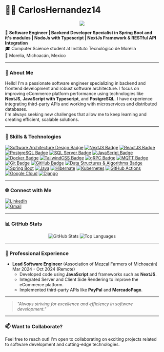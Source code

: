 # 👨‍💻 CarlosHernandez14

<p align="center">
  <!-- Typing SVG by DenverCoder1 - https://github.com/DenverCoder1/readme-typing-svg -->
  <a href="https://github.com/CarlosHernandez14">
    <img src="https://readme-typing-svg.demolab.com/?lines=Backend%20Developer;Software%20Engineer;2%20years%20of%20coding%20experience;Always%20learning%20new%20things&font=Fira%20Code&center=true&width=440&height=45&color=f75c7e&vCenter=true&pause=1000&size=22" /></a>
</p>


🚀 **Software Engineer | Backend Developer Specialist in Spring Boot and it's modules | NodeJs with Typescript | NextJs Framework & RESTful API Integration**  
🎓 Computer Science student at Instituto Tecnológico de Morelia  
📍 Morelia, Michoacán, Mexico

---

### 🌟 About Me

Hello! I'm a passionate software engineer specializing in backend and frontend development and robust software architecture. I focus on improving eCommerce platform performance using technologies like **NextJS**, **JavaScript with Typescript**, and **PostgreSQL**. I have experience integrating third-party APIs and working with microservices and distributed databases.  
I'm always seeking new challenges that allow me to keep learning and creating efficient, scalable solutions.

---

### 🔧 **Skills & Technologies**  

[![Software Architecture Design Badge](https://img.shields.io/badge/-Software%20Architecture%20Design-007396?style=for-the-badge&labelColor=black&logo=data:image/svg+xml;base64,PASELBASE64_DE_TU_LOGO)](#)
[![NextJS Badge](https://img.shields.io/badge/-NextJS-000000?style=for-the-badge&labelColor=black&logo=next.js&logoColor=FFFFFF)](#)
[![ReactJS Badge](https://img.shields.io/badge/-React-61DBFB?style=for-the-badge&labelColor=black&logo=react&logoColor=61DBFB)](#)
[![PostgreSQL Badge](https://img.shields.io/badge/-PostgreSQL-336791?style=for-the-badge&labelColor=black&logo=postgresql&logoColor=336791)](#)
[![SQL Server Badge](https://img.shields.io/badge/-SQL%20Server-CC2927?style=for-the-badge&labelColor=black&logo=microsoft-sql-server&logoColor=CC2927)](#)
[![JavaScript Badge](https://img.shields.io/badge/-JavaScript-F0DB4F?style=for-the-badge&labelColor=black&logo=javascript&logoColor=F0DB4F)](#)
[![Docker Badge](https://img.shields.io/badge/-Docker-2496ED?style=for-the-badge&labelColor=black&logo=docker&logoColor=2496ED)](#)
[![TailwindCSS Badge](https://img.shields.io/badge/-TailwindCSS-38B2AC?style=for-the-badge&labelColor=black&logo=tailwind-css&logoColor=38B2AC)](#)
[![gRPC Badge](https://img.shields.io/badge/-gRPC-4285F4?style=for-the-badge&labelColor=black&logo=google&logoColor=4285F4)](#)
[![MQTT Badge](https://img.shields.io/badge/-MQTT-660066?style=for-the-badge&labelColor=black&logo=eclipse-mosquitto&logoColor=660066)](#)
[![Git Badge](https://img.shields.io/badge/-Git-F05032?style=for-the-badge&labelColor=black&logo=git&logoColor=F05032)](#)
[![GitHub Badge](https://img.shields.io/badge/-GitHub-181717?style=for-the-badge&labelColor=black&logo=github&logoColor=FFFFFF)](#)
[![Data Structures & Algorithms Badge](https://img.shields.io/badge/-Data%20Structures%20%26%20Algorithms-4B8BBE?style=for-the-badge&labelColor=black&logo=python&logoColor=4B8BBE)](#)
[![Spring Boot](https://img.shields.io/badge/Spring%20Boot-6DB33F?logo=springboot&logoColor=fff)](#)
[![Java](https://img.shields.io/badge/Java-%23ED8B00.svg?logo=openjdk&logoColor=white)](#)
[![Hibernate](https://img.shields.io/badge/Hibernate-59666C?logo=hibernate&logoColor=fff)](#)
[![Kubernetes](https://img.shields.io/badge/Kubernetes-326CE5?logo=kubernetes&logoColor=fff)](#)
[![GitHub Actions](https://img.shields.io/badge/GitHub_Actions-2088FF?logo=github-actions&logoColor=white)](#)
[![Google Cloud](https://img.shields.io/badge/Google%20Cloud-%234285F4.svg?logo=google-cloud&logoColor=white)](#)
[![Django](https://img.shields.io/badge/Django-%23092E20.svg?logo=django&logoColor=white)](#)

---

### 🌐 Connect with Me

[![LinkedIn](https://img.shields.io/badge/-LinkedIn-blue?style=for-the-badge&logo=linkedin)](https://www.linkedin.com/in/carlos-hernandez-cortes-1b5693243/)  
[![Gmail](https://img.shields.io/badge/-Gmail-red?style=for-the-badge&logo=gmail&logoColor=white)](mailto:carloskvpchc@gmail.com)  

---

### 📊 GitHub Stats

<div align="center">
  <img src="https://github-readme-stats.vercel.app/api?username=CarlosHernandez14&show_icons=true&theme=radical" alt="GitHub Stats" />
  <img src="https://github-readme-stats.vercel.app/api/top-langs/?username=CarlosHernandez14&layout=compact&theme=radical" alt="Top Languages" />
</div>

---

### 💼 Professional Experience

- **Lead Software Engineer** (Association of Mezcal Farmers of Michoacán)  
  Mar 2024 - Oct 2024 (Remote)  
  - Developed code using **JavaScript** and frameworks such as **NextJS**.
  - Integrated Server and Client Side Rendering to improve the eCommerce platform.
  - Implemented third-party APIs like **PayPal** and **MercadoPago**.

---

> _"Always striving for excellence and efficiency in software development."_

---

### 📫 Want to Collaborate?  
Feel free to reach out! I'm open to collaborating on exciting projects related to software development and cutting-edge technologies.
